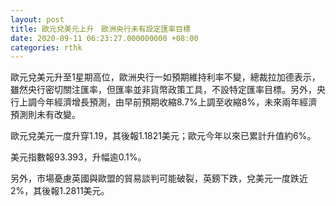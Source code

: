 ```yaml
---
layout: post
title: 歐元兌美元上升　歐洲央行未有設定匯率目標
date: 2020-09-11 06:23:27.000000000 +08:00
categories: rthk
---
```


歐元兌美元升至1星期高位，歐洲央行一如預期維持利率不變，總裁拉加德表示，雖然央行密切關注匯率，但匯率並非貨幣政策工具，不設特定匯率目標。另外，央行上調今年經濟增長預測，由早前預期收縮8.7%上調至收縮8%，未來兩年經濟預測則未有改變。

歐元兌美元一度升穿1.19，其後報1.1821美元；歐元今年以來已累計升值約6%。

美元指數報93.393，升幅逾0.1%。

另外，市場憂慮英國與歐盟的貿易談判可能破裂，英鎊下跌，兌美元一度跌近2%，其後報1.2811美元。
